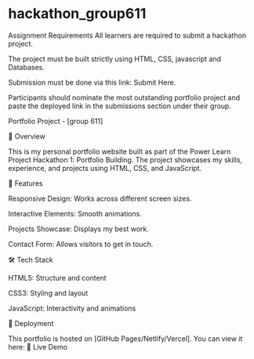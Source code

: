 # hackathon_group611

Assignment Requirements
All learners are required to submit a hackathon project.

The project must be built strictly using HTML, CSS, javascript and Databases.

Submission must be done via this link: Submit Here.

Participants should nominate the most outstanding portfolio project and paste the deployed link in the submissions section under their group.

Portfolio Project - [group 611]

📌 Overview

This is my personal portfolio website built as part of the Power Learn Project Hackathon 1: Portfolio Building. The project showcases my skills, experience, and projects using HTML, CSS, and JavaScript.

🎯 Features

Responsive Design: Works across different screen sizes.

Interactive Elements: Smooth animations.

Projects Showcase: Displays my best work.

Contact Form: Allows visitors to get in touch.


🛠️ Tech Stack

HTML5: Structure and content

CSS3: Styling and layout

JavaScript: Interactivity and animations


🚀 Deployment

This portfolio is hosted on [GitHub Pages/Netlify/Vercel]. You can view it here: 🔗 Live Demo
